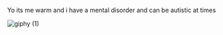 Yo its me warm and i have a mental disorder and can be autistic at times


![giphy (1)](https://github.com/Warmthie/Warmthie/assets/137120884/bcc8d5a3-02ca-4efb-a1a1-dd93005c4969)

